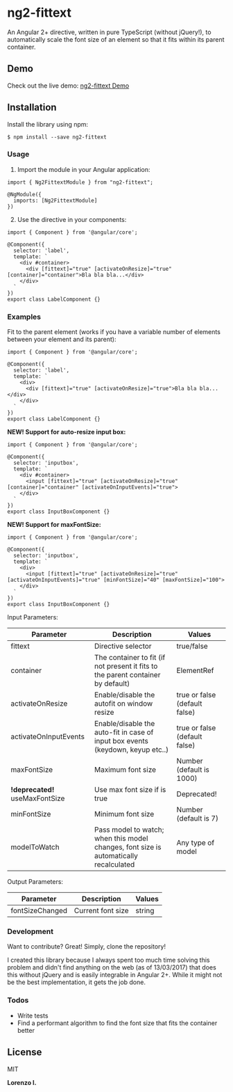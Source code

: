 # ng2-fittext

An Angular 2+ directive, written in pure TypeScript (without jQuery!), to automatically scale the font size of an element so that it fits within its parent container.

## Demo

Check out the live demo: [ng2-fittext Demo](http://plnkr.co/edit/v0TQaYepV4E2Heur02j5?p=preview)

## Installation

Install the library using npm:

```
$ npm install --save ng2-fittext
```

### Usage

1. Import the module in your Angular application:
```
import { Ng2FittextModule } from "ng2-fittext";

@NgModule({
  imports: [Ng2FittextModule]
})
```

2. Use the directive in your components:
```
import { Component } from '@angular/core';

@Component({
  selector: 'label',
  template: `
    <div #container>
      <div [fittext]="true" [activateOnResize]="true" [container]="container">Bla bla bla...</div>
    </div>
  `
})
export class LabelComponent {}
```

### Examples

Fit to the parent element (works if you have a variable number of elements between your element and its parent):

```
import { Component } from '@angular/core';

@Component({
  selector: 'label',
  template: `
    <div>
      <div [fittext]="true" [activateOnResize]="true">Bla bla bla...</div>
    </div>
  `
})
export class LabelComponent {}
```

**NEW! Support for auto-resize input box:**

```
import { Component } from '@angular/core';

@Component({
  selector: 'inputbox',
  template: `
    <div #container>
      <input [fittext]="true" [activateOnResize]="true" [container]="container" [activateOnInputEvents]="true">
    </div>
  `
})
export class InputBoxComponent {}
```

**NEW! Support for maxFontSize:**

```
import { Component } from '@angular/core';

@Component({
  selector: 'inputbox',
  template: `
    <div>
      <input [fittext]="true" [activateOnResize]="true" [activateOnInputEvents]="true" [minFontSize]="40" [maxFontSize]="100">
    </div>
  `
})
export class InputBoxComponent {}
```

Input Parameters:

| Parameter                       | Description                                                                             | Values                        |
| ------------------------------- | --------------------------------------------------------------------------------------- | ----------------------------- |
| fittext                         | Directive selector                                                                      | true/false                    |
| container                       | The container to fit (if not present it fits to the parent container by default)        | ElementRef                    |
| activateOnResize                | Enable/disable the autofit on window resize                                             | true or false (default false) |
| activateOnInputEvents           | Enable/disable the auto-fit in case of input box events (keydown, keyup etc..)          | true or false (default false) |
| maxFontSize                     | Maximum font size                                                                       | Number (default is 1000)      |
| **!deprecated!** useMaxFontSize | Use max font size if is true                                                            | Deprecated!                   |
| minFontSize                     | Minimum font size                                                                       | Number (default is 7)         |
| modelToWatch                    | Pass model to watch; when this model changes, font size is automatically recalculated   | Any type of model             |

Output Parameters:

| Parameter       | Description       | Values |
| --------------- | ----------------- | ------ |
| fontSizeChanged | Current font size | string |

### Development

Want to contribute? Great!
Simply, clone the repository!

I created this library because I always spent too much time solving this problem and didn't find anything on the web (as of 13/03/2017) that does this without jQuery and is easily integrable in Angular 2+.
While it might not be the best implementation, it gets the job done.

### Todos

- Write tests
- Find a performant algorithm to find the font size that fits the container better

## License

MIT

**Lorenzo I.**
